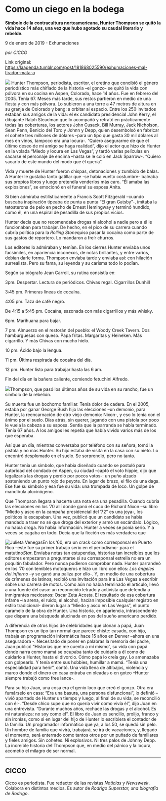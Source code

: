 # Como un ciego en la bodega

**Símbolo de la contracultura norteamericana, Hunter Thompson se quitó la vida hace 14 años, una vez que hubo agotado su caudal literario y rebelde.**

9 de enero de 2019 - Exhumaciones

_por CICCO_

Link original: https://laagenda.tumblr.com/post/181868025590/exhumaciones-mal-tirador-mata-a

![](https://64.media.tumblr.com/53e809e07ce1b80876b240b44f0e9720/tumblr_inline_pl2mc49OCE1t6q87u_500.png)
Hunter Thompson, periodista, escritor, el cretino que concibió el género periodístico más chiflado de la historia –el gonzo- se quitó la vida con pólvora en su cocina en Aspen, Colorado, hace 14 años. Fue en febrero del 2005. Tenía 67. Meses más tarde, sus restos partieron en medio de una fiesta y con más pólvora. Lo subieron a una torre a 47 metros de altura en su granja de Colorado y bang: a orbitar al espacio. Entre los 250 invitados estaban sus amigos de la vida: el ex candidato presidencial John Kerry, el dibujante Ralph Steadman que lo acompañó y retrató en prácticamente todas las coberturas, los actores John Cusack, Bill Murray, Jack Nicholson, Sean Penn, Benicio del Toro y Johnn y Depp, quien desembolsó en fabricar el cohete tres millones de dólares –para un tipo que gasta 30 mil dólares al mes en vinos, tampoco era una locura-. “Quiero asegurarme de que el último deseo de mi amigo se haga realidad”, dijo el actor que hizo de Hunter en la volada “Miedo y locura en Las Vegas”, y tardó varias películas en sacarse el personaje de encima –hasta se le coló en Jack Sparrow-. “Quiero sacarlo de este mundo del modo que él quería”. 

Vida y muerte de Hunter fueron chispas, detonaciones y  zumbido de balas. A Hunter le gustaba tanto gatillar que -se había vuelto costumbre- baleaba sus propios libros y luego pretendía venderlos más caro. “Él amaba las explosiones”, se emocionó en el funeral su esposa Anita. 

Si bien admiraba estilísticamente a Francis Scott Fitzgerald –cuando buscaba inspiración tipeaba de punta a punta “El gran Gatsby”-, imitaba la tetosterona de pelo en pecho de Ernest Hemingway y terminó hundido, como él, en una espiral de pesadilla de sus propios vicios.

Hunter decía que no recomendaba drogas ni alcohol a nadie pero a él le funcionaban para trabajar. De hecho, en el pico de su carrera cuando cubría política para la *Rolling Stone*quiso pasar la cocaína como parte de sus gastos de reportero. Lo mandaron a freír churros. 

Los editores lo admiraban y temían. En los cierres Hunter enviaba unos facsímiles, en apariencia inconexos, de notas brillantes, y entre varios, debían darle forma. Thompson enviaba tarde y enviaba así: con hilación surrealista. Pero su fama, su leyenda y su carisma todo lo podían. 

Según su biógrafo Jean Carroll, su rutina consistía en:

3pm. Despertar. Lectura de periódicos. Chivas regal. Cigarrillos Dunhill

3:45 pm. Primeras líneas de cocaína.

4:05 pm. Taza de café negro.

De 4:15 a 5:45 pm. Cocaína, sazonada con más cigarrillos y más whisky.

6pm. Marihuana para bajar.

7 pm. Almuerzo en el restorán del pueblo: el Woody Creek Tavern. Dos hamburguesas con queso. Papa fritas. Margaritas y Heineken. Más cigarrillo. Y más Chivas con mucho hielo. 

10 pm. Ácido bajo la lengua.

11 pm. Última respirada de cocaína del día.

12 pm. Hunter listo para trabajar hasta las 6 am.

Fin del día en la bañera caliente, comiendo fetuchini  Alfredo.

![](https://64.media.tumblr.com/31c79db6f437beba6941be793d96a72f/tumblr_inline_pl2jbdyXHk1t6q87u_500.jpg)Thompson, que pasó los últimos años de su vida en su rancho, fue un símbolo de la rebelión.

Su muerte fue un bochorno familiar. Tenía dolor de cadera. En el 2005, estaba por ganar George Bush hijo las elecciones –un demonio, para Hunter, la reencarnación de otro viejo demonio: Nixon-, y eso lo tenía con el ánimo por el suelo. Días atrás, sin querer, jugando con una pistola por poco le vuela la cabeza a su esposa. Sentía que la parranda se había terminado. Tenía 67 años. A los amigos les repetía que había vivido varios más de los que esperaba. 

Así que un día, mientras conversaba por teléfono con su señora, tomó la pistola y no más Hunter. Su hijo estaba de visita en la casa con su nieto. Lo encontró desplomado en el suelo. Se sorprendió, pero no tanto.

Hunter tenía un símbolo, que había diseñado cuando se postuló para autoridad del condado en Aspen, su ciudad –captó el voto hippie, dijo que legalizaría las drogas y perdió por pocos votos-: un puño alzado sosteniendo un punto rojo de peyote. En lugar de brazo, el filo de una daga. Ese fue su símbolo y esa fue su vida: una trompada de loco. Un golpe de mandíbula alucinógeno.

Que Thompson llegara a hacerte una nota era una pesadilla. Cuando cubría las elecciones en los ’70 allí donde ganó el cuco de Richard Nixon –su libro “Miedo y asco en la campaña presidencial del ’72” es una joya-, los políticos le escapaban. Una vez, publicó que un candidato se había mandado a traer no sé que droga del exterior y armó un escándalo. Lógico, no había droga. No había información. Hunter a veces se ponía serio. Y a veces se cagaba en todo. Decía que  la ficción es más verdadera que 

![Julieta Venegas](https://64.media.tumblr.com/0771002464e8456a9283d7db4f90c0cf/tumblr_inline_pl2jbdsw5j1t6q87u_250.jpg)En los ’60, era un crack como corresponsal en Puerto Rico –este fue su primer trabajo serio en el periodismo- para el matutino*Star*. Enviaba notas tan estupendas, historias tan increíbles que los editores empezaron a preguntarse si su corresponsal estrella no era un poquitín fabulador. Pero nunca pudieron comprobar nada. Hunter parrandeó en los ’70 con temibles motoqueros e hizo un libro con ellos: *Los ángeles del infierno* –y se ganó una paliza por ello-. Y, en medio de una cobertura de crímenes de latinos, recibió una invitación para ir a Las Vegas a escribir sobre una carrera de motos. Como aún no había terminado el artículo, llevó a una fuente del caso: un reconocido letrado y activista que defendía a inmigrantes mexicanos: Oscar Zeta Acosta. El resultado de esa cobertura infame –la arena, el ruido, el alcohol, hacían imposible cualquier registro en estilo tradicional- dieron lugar a “Miedo y asco en Las Vegas”, el punto caramelo de la obra de Hunter. Una historia, en apariencia, intrascendente que dispara una búsqueda alucinada en pos del sueño 
americano perdido. 



A diferencia de otros hijos de celebridades que clonan a papá, Juan Thompson es un tipo tan normal que parece chiste: casado, con hijo, trabaja en programación informática hace 15 años en Denver –ahora en una aseguradora -. Necesitado de poner en palabras la memoria del padre, Juan publicó “Historias que me cuento a mí mismo”, su vida con papá donde narra como mamá se ocupaba tanto de cuidarlo a él como de cuidarlo a Hunter, hasta el divorcio. Cómo papá lo creía gay. Lo amenazaba con golpearlo. Y tenía entre sus hobbies, humillar a mamá. “Tenía una especialidad para herir”, contó. Una vida llena de altibajos, violencia y mareo donde el dinero en casa entraba en oleadas o en goteo –Hunter siempre trabajó como free lance-. 

Para su hijo Juan, una cosa era el genio loco que creó el gonzo. Otra era fumárselo en casa: “Era una basura, una persona disfuncional”, lo definió –vivió apartado de Hunter un tiempo y luego, al final de su vida, se reconcilió con él-. “Desde chico supe que no quería vivir como vivía él”, dijo Juan en una entrevista. “Durante muchos años, rechacé las drogas y el alcohol. Es mi naturaleza: no soy como él”. El libro de Juan es sencillo, prolijo, franco y sin ironías, como si en lugar del hijo de Hunter lo escribiera el contador de la familia. Un programador informático que ya, a los 50, se quedó sin pelo. Un hombre de familia que vivirá, trabajará, se irá de vacaciones, y, llegado el momento, será enterrado como tantos otros por un puñado de familiares y fieles amigos. Sin cohetes. Ni explosivos. Ni tres palos de Johnny Depp. La increíble historia del Thompson que, en medio del pánico y la locura, acometió el milagro de ser normal.



---

 CICCO
------

 Cicco es periodista. Fue redactor de las revistas *Noticias* y *Newsweek*. Colabora en distintos medios. Es autor de *Rodrigo Superstar, una biografía de Rodrigo*. 

